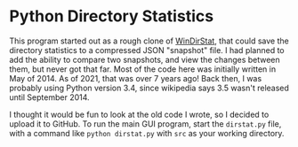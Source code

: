 # Python Directory Statistics
 
This program started out as a rough clone of [WinDirStat](https://en.wikipedia.org/wiki/WinDirStat), that could save the directory statistics to a compressed JSON "snapshot" file. I had planned to add the ability to compare two snapshots, and view the changes between them, but never got that far. Most of the code here was initially written in May of 2014. As of 2021, that was over 7 years ago! Back then, I was probably using Python version 3.4, since wikipedia says 3.5 wasn't released until September 2014.

I thought it would be fun to look at the old code I wrote, so I decided to upload it to GitHub. To run the main GUI program, start the `dirstat.py` file, with a command like `python dirstat.py` with `src` as your working directory.

